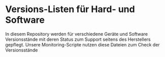 # Versions-Listen für Hard- und Software

In diesem Repository werden für verschiedene Geräte und Software Versionsstände mit deren Status zum Support  seitens des Herstellers gepflegt.
Unsere Monitoring-Scripte nutzen diese Dateien zum Check der Versionsstände
